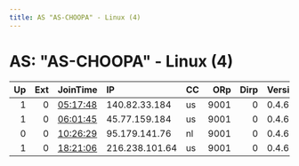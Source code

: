 ```yaml
---
title: AS "AS-CHOOPA" - Linux (4)
---
```


# AS: "AS-CHOOPA" - Linux (4)

|   Up |   Ext | JoinTime                                                                                              | IP             | CC   |   ORp |   Dirp | Version   | Contact                      | Nickname   |   eFamMembers |
|-----:|------:|:------------------------------------------------------------------------------------------------------|:---------------|:-----|------:|-------:|:----------|:-----------------------------|:-----------|--------------:|
|    1 |     0 | [05:17:48](https://nusenu.github.io/OrNetStats/w/relay/030A0196E0C5712774827906DC12FBD5B4E61B4C.html) | 140.82.33.184  | us   |  9001 |      0 | 0.4.6.8   | jIELNwAjb@protonmail.com     | xcn1103    |             1 |
|    1 |     0 | [06:01:45](https://nusenu.github.io/OrNetStats/w/relay/FD7DCDB587E1B68FBEB0EE803D3D09533B6794BA.html) | 45.77.159.184  | us   |  9001 |      0 | 0.4.6.8   | natehigger@tomboy.wives.f    | NateHigger |             1 |
|    0 |     0 | [10:26:29](https://nusenu.github.io/OrNetStats/w/relay/46AFEA4DF72367F01BDBB32CF685513C168A1522.html) | 95.179.141.76  | nl   |  9001 |      0 | 0.4.6.8   | Katze &lt;social@joshaprior. | Katze      |             1 |
|    1 |     0 | [18:21:06](https://nusenu.github.io/OrNetStats/w/relay/D0BB7714B1C40E2AAFF3EF65B4D0261A9D44EC3A.html) | 216.238.101.64 | us   |  9001 |      0 | 0.4.6.8   | extra64531 at protonmail     | Bodacious  |             1 |
